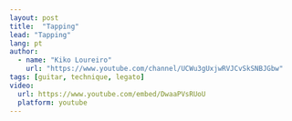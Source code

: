 ```yaml
---
layout: post
title:  "Tapping"
lead: "Tapping"
lang: pt
author:
  - name: "Kiko Loureiro"
    url: "https://www.youtube.com/channel/UCWu3gUxjwRVJCvSkSNBJGbw"
tags: [guitar, technique, legato]
video:
  url: https://www.youtube.com/embed/DwaaPVsRUoU
  platform: youtube
---
```

